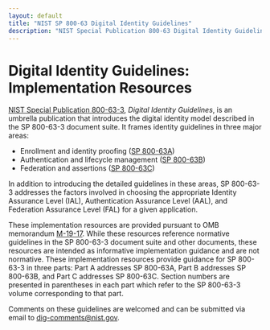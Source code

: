 ```yaml
---
layout: default
title: "NIST SP 800-63 Digital Identity Guidelines"
description: "NIST Special Publication 800-63 Digital Identity Guidelines"
---
```


# Digital Identity Guidelines: Implementation Resources

[NIST Special Publication 800-63-3](https://pages.nist.gov/800-63-3/sp800-63-3.html), *Digital Identity Guidelines*, is an umbrella publication that introduces the digital identity model described in the SP 800-63-3 document suite. It frames identity guidelines in three major areas:

* Enrollment and identity proofing ([SP 800-63A](https://pages.nist.gov/800-63-3/sp800-63a.html))
* Authentication and lifecycle management ([SP 800-63B](https://pages.nist.gov/800-63-3/sp800-63b.html))
* Federation and assertions ([SP 800-63C](https://pages.nist.gov/800-63-3/sp800-63c.html))

In addition to introducing the detailed guidelines in these areas, SP 800-63-3 addresses the factors involved in choosing the appropriate Identity Assurance Level (IAL), Authentication Assurance Level (AAL), and Federation Assurance Level (FAL) for a given application.

These implementation resources are provided pursuant to OMB memorandum [M-19-17](https://www.whitehouse.gov/wp-content/uploads/2019/05/M-19-17.pdf). While these resources reference normative guidelines in the SP 800-63-3 document suite and other documents, these resources are intended as informative implementation guidance and are not normative. 
These implementation resources provide guidance for SP 800-63-3 in three parts: Part A addresses SP 800-63A, Part B addresses SP 800-63B, and Part C addresses SP 800-63C. Section numbers are presented in parentheses in each part which refer to the SP 800-63-3 volume corresponding to that part. 

Comments on these guidelines are welcomed and can be submitted via email to <dig-comments@nist.gov>.
